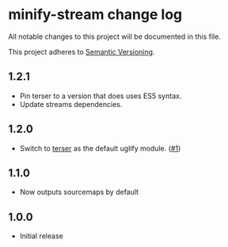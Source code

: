 # minify-stream change log

All notable changes to this project will be documented in this file.

This project adheres to [Semantic Versioning](http://semver.org/).

## 1.2.1
* Pin terser to a version that does uses ES5 syntax.
* Update streams dependencies.

## 1.2.0
* Switch to [terser](https://github.com/fabiosantoscode/terser) as the default uglify module. ([#1](https://github.com/goto-bus-stop/minify-stream/pull/1))

## 1.1.0
* Now outputs sourcemaps by default

## 1.0.0
* Initial release

